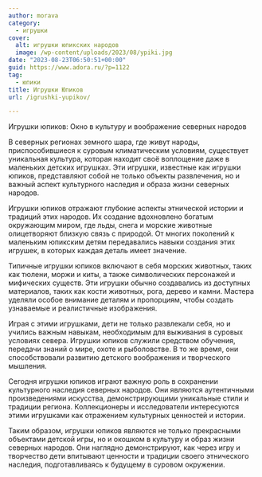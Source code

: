 ```yaml
---
author: morava
category:
  - игрушки
cover:
  alt: игрушки юпикских народов
  image: /wp-content/uploads/2023/08/ypiki.jpg
date: "2023-08-23T06:50:51+00:00"
guid: https://www.adora.ru/?p=1122
tag:
  - юпики
title: Игрушки Юпиков
url: /igrushki-yupikov/

---
```

Игрушки юпиков: Окно в культуру и воображение северных народов

В северных регионах земного шара, где живут народы, приспособившиеся к суровым климатическим условиям, существует уникальная культура, которая находит своё воплощение даже в маленьких детских игрушках. Эти игрушки, известные как игрушки юпиков, представляют собой не только объекты развлечения, но и важный аспект культурного наследия и образа жизни северных народов.

Игрушки юпиков отражают глубокие аспекты этнической истории и традиций этих народов. Их создание вдохновлено богатым окружающим миром, где льды, снега и морские животные олицетворяют близкую связь с природой. От многих поколений к маленьким юпикским детям передавались навыки создания этих игрушек, в которых каждая деталь имеет значение.

Типичные игрушки юпиков включают в себя морских животных, таких как тюлени, моржи и киты, а также символических персонажей и мифических существ. Эти игрушки обычно создавались из доступных материалов, таких как кости животных, рога, дерево и камни. Мастера уделяли особое внимание деталям и пропорциям, чтобы создать узнаваемые и реалистичные изображения.

Играя с этими игрушками, дети не только развлекали себя, но и учились важным навыкам, необходимым для выживания в суровых условиях севера. Игрушки юпиков служили средством обучения, передачи знаний о мире, охоте и рыболовстве. В то же время, они способствовали развитию детского воображения и творческого мышления.

Сегодня игрушки юпиков играют важную роль в сохранении культурного наследия северных народов. Они являются аутентичными произведениями искусства, демонстрирующими уникальные стили и традиции региона. Коллекционеры и исследователи интересуются этими игрушками как отражением культурных ценностей и истории.

Таким образом, игрушки юпиков являются не только прекрасными объектами детской игры, но и окошком в культуру и образ жизни северных народов. Они наглядно демонстрируют, как через игру и творчество дети впитывают ценности и традиции своего этнического наследия, подготавливаясь к будущему в суровом окружении.
